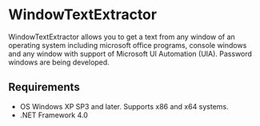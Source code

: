 WindowTextExtractor
=============

WindowTextExtractor allows you to get a text from any window of an operating system including microsoft office programs, console windows and any window with support of Microsoft UI Automation (UIA). Password windows are being developed.

Requirements
--------------------

* OS Windows XP SP3 and later. Supports x86 and x64 systems.
* .NET Framework 4.0